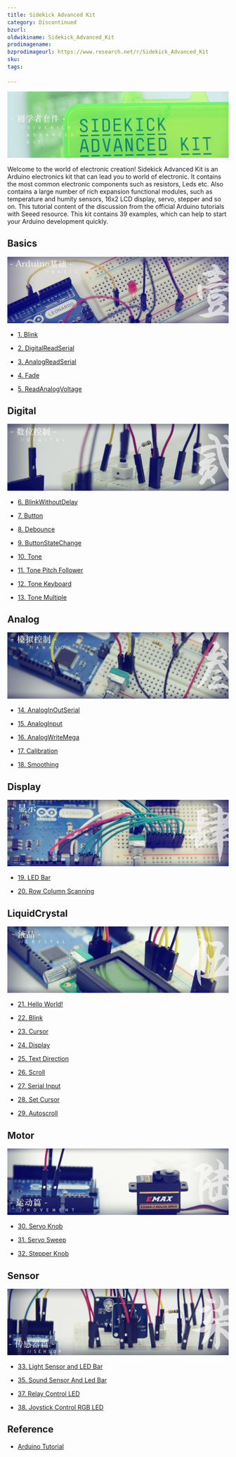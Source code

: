 ```yaml
---
title: Sidekick Advanced Kit‏‎
category: Discontinued
bzurl:
oldwikiname: Sidekick_Advanced_Kit‏‎
prodimagename:
bzprodimageurl: https://www.research.net/r/Sidekick_Advanced_Kit
sku:
tags:

---
```


![](https://github.com/SeeedDocument/Sidekick_Advanced_Kit/raw/master/img/SKP-0.jpg)

Welcome to the world of electronic creation! Sidekick Advanced Kit is an Arduino electronics kit that can lead you to world of electronic. It contains the most common electronic components such as resistors, Leds etc. Also contains a large number of rich expansion functional modules, such as temperature and humity sensors, 16x2 LCD display, servo, stepper and so on. This tutorial content of the discussion from the official Arduino tutorials with Seeed resource. This kit contains 39 examples, which can help to start your Arduino development quickly.

##   Basics


![](https://github.com/SeeedDocument/Sidekick_Advanced_Kit/raw/master/img/SKP-1.jpg)


*   [1. Blink](http://arduino.cc/en/Tutorial/Blink)

*   [2. DigitalReadSerial](http://arduino.cc/en/Tutorial/DigitalReadSerial)

*   [3. AnalogReadSerial](http://arduino.cc/en/Tutorial/AnalogReadSerial)

*   [4. Fade](http://arduino.cc/en/Tutorial/Fade)

*   [5. ReadAnalogVoltage](http://arduino.cc/en/Tutorial/ReadAnalogVoltage)

##   Digital


![](https://github.com/SeeedDocument/Sidekick_Advanced_Kit/raw/master/img/SKP-2.jpg)

*   [6. BlinkWithoutDelay](http://arduino.cc/en/Tutorial/BlinkWithoutDelay)

*   [7. Button](http://arduino.cc/en/Tutorial/Button)

*   [8. Debounce](http://arduino.cc/en/Tutorial/Debounce)

*   [9. ButtonStateChange](http://arduino.cc/en/Tutorial/ButtonStateChange)

*   [10. Tone](http://arduino.cc/en/Tutorial/Tone)

*   [11. Tone Pitch Follower](http://arduino.cc/en/Tutorial/Tone2)

*   [12. Tone Keyboard](http://arduino.cc/en/Tutorial/Tone3)

*   [13. Tone Multiple](http://arduino.cc/en/Tutorial/Tone4)

##   Analog

![](https://github.com/SeeedDocument/Sidekick_Advanced_Kit/raw/master/img/SKP-3.jpg)

*   [14. AnalogInOutSerial](http://arduino.cc/en/Tutorial/AnalogInOutSerial)

*   [15. AnalogInput](http://arduino.cc/en/Tutorial/AnalogInput)

*   [16. AnalogWriteMega](http://arduino.cc/en/Tutorial/AnalogWriteMega)

*   [17. Calibration](http://arduino.cc/en/Tutorial/Calibration)

*   [18. Smoothing](http://arduino.cc/en/Tutorial/Smoothing)

##   Display

![](https://github.com/SeeedDocument/Sidekick_Advanced_Kit/raw/master/img/SKP-4.jpg)


*   [19. LED Bar](http://arduino.cc/en/Tutorial/BarGraph)

*   [20. Row Column Scanning](http://arduino.cc/en/Tutorial/RowColumnScanning)

##   LiquidCrystal

![](https://github.com/SeeedDocument/Sidekick_Advanced_Kit/raw/master/img/SKP-5.jpg)


*   [21. Hello World!](http://arduino.cc/en/Tutorial/LiquidCrystal)

*   [22. Blink](http://arduino.cc/en/Tutorial/LiquidCrystalBlink)

*   [23. Cursor](http://arduino.cc/en/Tutorial/LiquidCrystalCursor)

*   [24. Display](http://arduino.cc/en/Tutorial/LiquidCrystalDisplay)

*   [25. Text Direction](http://arduino.cc/en/Tutorial/LiquidCrystalTextDirection)

*   [26. Scroll](http://arduino.cc/en/Tutorial/LiquidCrystalScroll)

*   [27. Serial Input](http://arduino.cc/en/Tutorial/LiquidCrystalSerial)

*   [28. Set Cursor](http://arduino.cc/en/Tutorial/LiquidCrystalSetCursor)

*   [29. Autoscroll](http://arduino.cc/en/Tutorial/LiquidCrystalAutoscroll)

##   Motor

![](https://github.com/SeeedDocument/Sidekick_Advanced_Kit/raw/master/img/SKP-6.jpg)


*   [30. Servo Knob](http://arduino.cc/en/Tutorial/Knob)

*   [31. Servo Sweep](http://arduino.cc/en/Tutorial/Sweep)

*   [32. Stepper Knob](http://arduino.cc/en/Tutorial/MotorKnob)

##   Sensor

![](https://github.com/SeeedDocument/Sidekick_Advanced_Kit/raw/master/img/SKP-7.jpg)


*   [33. Light Sensor and LED Bar](https://seeeddoc.github.io/Light_Sensor_and_LED_Bar/)



*   [35. Sound Sensor And Led Bar](https://seeeddoc.github.io/Sound_Sensor_And_LED_Bar/)


*   [37. Relay Control LED](https://seeeddoc.github.io/Relay_Control_LED/)

*   [38. Joystick Control RGB LED](https://seeeddoc.github.io/Joystick_Control_RGB_Led/)


##   Reference

*   [Arduino Tutorial](http://arduino.cc/en/Tutorial/HomePage)
